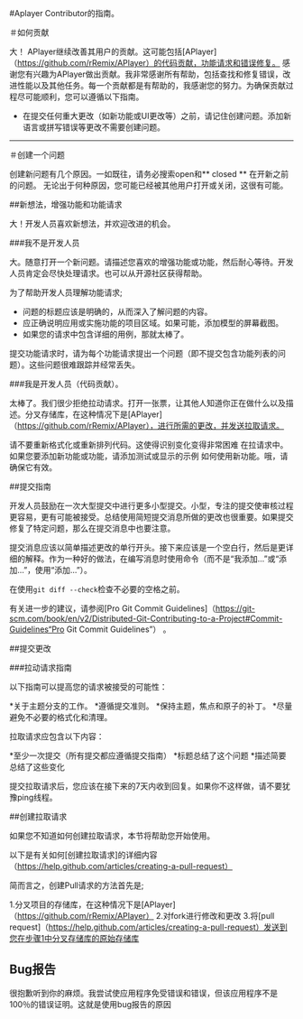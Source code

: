#Aplayer Contributor的指南。


＃如何贡献

大！ APlayer继续改善其用户的贡献。这可能包括[APlayer]（https://github.com/rRemix/APlayer）的代码贡献，功能请求和错误修复。
感谢您有兴趣为APlayer做出贡献。我非常感谢所有帮助，包括查找和修复错误，改进性能以及其他任务。每一个贡献都是有帮助的，我感谢您的努力。为确保贡献过程尽可能顺利，您可以遵循以下指南。

 - 在提交任何重大更改（如新功能或UI更改等）之前，请记住创建问题。添加新语言或拼写错误等更改不需要创建问题。
---


＃创建一个问题

创建新问题有几个原因。一如既往，请务必搜索open和** closed **
在开新之前的问题。
无论出于何种原因，您可能已经被其他用户打开或关闭，这很有可能。

##新想法，增强功能和功能请求

大！开发人员喜欢新想法，并欢迎改进的机会。


###我不是开发人员

大。随意打开一个新问题。请描述您喜欢的增强功能或功能，然后耐心等待。开发人员肯定会尽快处理请求。也可以从开源社区获得帮助。

为了帮助开发人员理解功能请求;

 - 问题的标题应该是明确的，从而深入了解问题的内容。
 - 应正确说明应用或实施功能的项目区域。如果可能，添加模型的屏幕截图。
 - 如果您的请求中包含详细的用例，那就太棒了。

提交功能请求时，请为每个功能请求提出一个问题（即不提交包含功能列表的问题）。这些问题很难跟踪并经常丢失。


###我是开发人员（代码贡献）。

太棒了。我们很少拒绝拉动请求。打开一张票，让其他人知道你正在做什么以及描述。分叉存储库，在这种情况下是[APlayer]（https://github.com/rRemix/APlayer），进行所需的更改，并发送拉取请求。

请不要重新格式化或重新排列代码。这使得识别变化变得非常困难
在拉请求中。
如果您要添加新功能或功能，请添加测试或显示的示例
如何使用新功能。哦，请确保它有效。

##提交指南

开发人员鼓励在一次大型提交中进行更多小型提交。小型，专注的提交使审核过程更容易，更有可能被接受。总结使用简短提交消息所做的更改也很重要。如果提交修复了特定问题，那么在提交消息中也要注意。

提交消息应该以简单描述更改的单行开头。接下来应该是一个空白行，然后是更详细的解释。作为一种好的做法，在编写消息时使用命令（而不是“我添加...”或“添加...”，使用“添加...”）。

在使用`git diff --check`检查不必要的空格之前。

有关进一步的建议，请参阅[Pro Git Commit Guidelines]（https://git-scm.com/book/en/v2/Distributed-Git-Contributing-to-a-Project#Commit-Guidelines“Pro Git Commit Guidelines”） 。

##提交更改

###拉动请求指南

以下指南可以提高您的请求被接受的可能性：

*关于主题分支的工作。
*遵循提交准则。
*保持主题，焦点和原子的补丁。
*尽量避免不必要的格式化和清理。

拉取请求应包含以下内容：

*至少一次提交（所有提交都应遵循提交指南）
*标题总结了这个问题
*描述简要总结了这些变化

提交拉取请求后，您应该在接下来的7天内收到回复。如果你不这样做，请不要犹豫ping线程。

##创建拉取请求

如果您不知道如何创建拉取请求，本节将帮助您开始使用。

以下是有关如何[创建拉取请求]的详细内容（https://help.github.com/articles/creating-a-pull-request）

简而言之，创建Pull请求的方法首先是;

1.分叉项目的存储库，在这种情况下是[APlayer]（https://github.com/rRemix/APlayer）
2.对fork进行修改和更改
3.将[pull request]（https://help.github.com/articles/creating-a-pull-request）发送到您在步骤1中分叉存储库的原始存储库

## Bug报告

很抱歉听到你的麻烦。我尝试使应用程序免受错误和错误，但该应用程序不是100％的错误证明。这就是使用bug报告的原因
